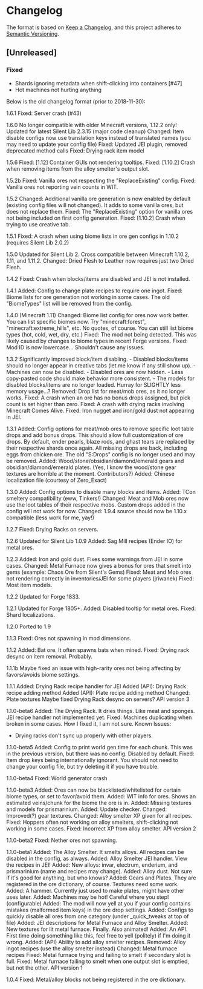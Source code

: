 # Changelog

The format is based on [Keep a Changelog](https://keepachangelog.com/en/1.0.0/),
and this project adheres to [Semantic Versioning](https://semver.org/spec/v2.0.0.html).

## [Unreleased]
### Fixed
- Shards ignoring metadata when shift-clicking into containers [#47]
- Hot machines not hurting anything

Below is the old changelog format (prior to 2018-11-30):

1.6.1
Fixed: Server crash (#43)

1.6.0
No longer compatible with older Minecraft versions, 1.12.2 only!
Updated for latest Silent Lib 2.3.15 (major code cleanup)
Changed: Item disable configs now use translation keys instead of translated names (you may need to update your config file)
Fixed: Updated JEI plugin, removed deprecated method calls
Fixed: Drying rack item model

1.5.6
Fixed: [1.12] Container GUIs not rendering tooltips.
Fixed: [1.10.2] Crash when removing items from the alloy smelter's output slot.

1.5.2b
Fixed: Vanilla ores not respecting the "ReplaceExisting" config.
Fixed: Vanilla ores not reporting vein counts in WIT.

1.5.2
Changed: Additional vanilla ore generation is now enabled by default (existing config files will not changed). It adds to some vanilla ores, but does not replace them.
Fixed: The "ReplaceExisting" option for vanilla ores not being included on first config generation.
Fixed: [1.10.2] Crash when trying to use creative tab.

1.5.1
Fixed: A crash when using biome lists in ore gen configs in 1.10.2 (requires Silent Lib 2.0.2)

1.5.0
Updated for Silent Lib 2. Cross compatible between Minecraft 1.10.2, 1.11, and 1.11.2.
Changed: Dried Flesh to Leather now requires just two Dried Flesh.

1.4.2
Fixed: Crash when blocks/items are disabled and JEI is not installed.

1.4.1
Added: Config to change plate recipes to require one ingot.
Fixed: Biome lists for ore generation not working in some cases. The old "BiomeTypes" list will be removed from the config.

1.4.0 (Minecraft 1.11)
Changed: Biome list config for ores now work better. You can list specific biomes now. Try "minecraft:forest", "minecraft:extreme_hills", etc. No quotes, of course. You can still list biome types (hot, cold, wet, dry, etc.)
Fixed: The mod not being detected. This was likely caused by changes to biome types in recent Forge versions.
Fixed: Mod ID is now lowercase... Shouldn't cause any issues.

1.3.2
Significantly improved block/item disabling.
    - Disabled blocks/items should no longer appear in creative tabs (let me know if any still show up).
    - Machines can now be disabled.
    - Disabled ores are now hidden.
    - Less copy-pasted code should make behavior more consistent.
    - The models for disabled blocks/items are no longer loaded. Hurray for SLIGHTLY less memory usage...?
Removed: Drop list for meat/mob ores, as it no longer works.
Fixed: A crash when an ore has no bonus drops assigned, but pick count is set higher than zero.
Fixed: A crash with drying racks involving Minecraft Comes Alive.
Fixed: Iron nugget and iron/gold dust not appearing in JEI.

1.3.1
Added: Config options for meat/mob ores to remove specific loot table drops and add bonus drops. This should allow full customization of ore drops. By default, ender pearls, blaze rods, and ghast tears are replaced by their respective shards once again. All missing drops are back, including eggs from chicken ore. The old "S:Drops" config is no longer used and may be removed.
Added: Wood/stone/obsidian/diamond/emerald gears and obsidian/diamond/emerald plates. (Yes, I know the wood/stone gear textures are horrible at the moment. Contributors?)
Added: Chinese localization file (courtesy of Zero_Exact)

1.3.0
Added: Config options to disable many blocks and items.
Added: TCon smeltery compatibility (eww, Tinkers!)
Changed: Meat and Mob ores now use the loot tables of their respective mobs. Custom drops added in the config will not work for now.
Changed: 1.9.4 source should now be 1.10.x compatible (less work for me, yay!)

1.2.7
Fixed: Drying Racks on servers.

1.2.6
Updated for Silent Lib 1.0.9
Added: Sag Mill recipes (Ender IO) for metal ores.

1.2.3
Added: Iron and gold dust. Fixes some warnings from JEI in some cases.
Changed: Metal Furnace now gives a bonus for ores that smelt into gems (example: Chaos Ore from Silent's Gems)
Fixed: Meat and Mob ores not rendering correctly in inventories/JEI for some players (jriwanek)
Fixed: Most item models.

1.2.2
Updated for Forge 1833.

1.2.1
Updated for Forge 1805+.
Added: Disabled tooltip for metal ores.
Fixed: Shard localizations.

1.2.0
Ported to 1.9

1.1.3
Fixed: Ores not spawning in mod dimensions.

1.1.2
Added: Bat ore. It often spawns bats when mined.
Fixed: Drying rack desync on item removal. Probably.

1.1.1b
Maybe fixed an issue with high-rarity ores not being affecting by favors/avoids biome settings.

1.1.1
Added: Drying Rack recipe handler for JEI
Added (API): Drying Rack recipe adding method
Added (API): Plate recipe adding method
Changed: Plate textures
Maybe fixed Drying Rack desync on servers?
API version 3

1.1.0-beta6
Added: The Drying Rack. It dries things. Like meat and sponges. JEI recipe handler not implemented yet.
Fixed: Machines duplicating when broken in some cases. How I fixed it, I am not sure.
Known Issues:
- Drying racks don't sync up properly with other players.

1.1.0-beta5
Added: Config to print world gen time for each chunk. This was in the previous version, but there was no config. Disabled by default.
Fixed: Item drop keys being internationally ignorant. You should not need to change your config file, but try deleting it if you have trouble.

1.1.0-beta4
Fixed: World generator crash

1.1.0-beta3
Added: Ores can now be blacklisted/whitelisted for certain biome types, or set to favor/avoid them.
Added: WIT info for ores. Shows an estimated veins/chunk for the biome the ore is in.
Added: Missing textures and models for prismarinium.
Added: Update checker.
Changed: Improved(?) gear textures.
Changed: Alloy smelter XP given for all recipes.
Fixed: Hoppers often not working on alloy smelters, shift-clicking not working in some cases.
Fixed: Incorrect XP from alloy smelter.
API version 2

1.1.0-beta2
Fixed: Nether ores not spawning.

1.1.0-beta1
Added: The Alloy Smelter. It smelts alloys. All recipes can be disabled in the config, as always.
Added: Alloy Smelter JEI handler. View the recipes in JEI!
Added: New alloys: invar, electrum, enderium, and prismarinium (name and recipes may change).
Added: Alloy dust. Not sure if it's good for anything, but who knows?
Added: Gears and Plates. They are registered in the ore dictionary, of course. Textures need some work.
Added: A hammer. Currently just used to make plates, might have other uses later.
Added: Machines may be hot! Careful where you step! (configurable)
Added: The mod will now yell at you if your config contains mistakes (malformed item keys) in the ore drop settings.
Added: Configs to quickly disable all ores from one category (under _quick_tweaks at top of file)
Added: JEI descriptions for Metal Furnace and Alloy Smelter.
Added: New textures for lit metal furnace. Finally. Also animated!
Added: An API. First time doing something like this, feel free to yell (politely) if I'm doing it wrong.
Added: (API) Ability to add alloy smelter recipes.
Removed: Alloy ingot recipes (use the alloy smelter instead)
Changed: Metal furnace recipes
Fixed: Metal furnace trying and failing to smelt if secondary slot is full.
Fixed: Metal furnace failing to smelt when one output slot is emptied, but not the other.
API version 1

1.0.4
Fixed: Metal/alloy blocks not being registered in the ore dictionary.